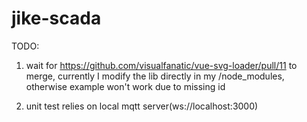 # jike-scada

TODO:

1. wait for https://github.com/visualfanatic/vue-svg-loader/pull/11 to merge, currently I modify the lib directly in my /node_modules, otherwise example won't work due to missing id
  

2. unit test relies on local mqtt server(ws://localhost:3000)

